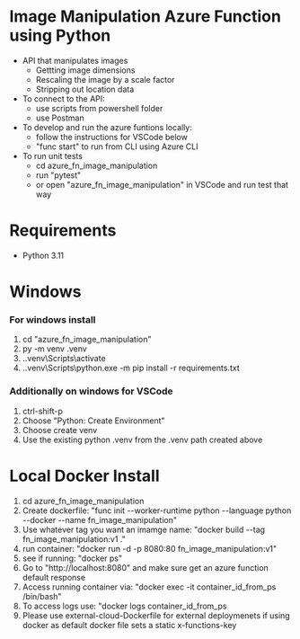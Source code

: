 Image Manipulation Azure Function using Python
==============================================
* API that manipulates images
    * Gettting image dimensions
    * Rescaling the image by a scale factor
    * Stripping out location data
* To connect to the API:
    * use scripts from powershell folder
    * use Postman
* To develop and run the azure funtions locally:
    * follow the instructions for VSCode below
    * "func start" to run from CLI using Azure CLI
* To run unit tests
    * cd azure_fn_image_manipulation
    * run "pytest"
    * or open "azure_fn_image_manipulation" in VSCode and run test that way

Requirements
============
* Python 3.11

Windows
=======
### For windows install
1. cd "azure_fn_image_manipulation"
2. py -m venv .venv
3. .\.venv\Scripts\activate
4. .\.venv\Scripts\python.exe -m pip install -r requirements.txt

### Additionally on windows for VSCode
1. ctrl-shift-p
2. Choose "Python: Create Environment"
3. Choose create venv
3. Use the existing python .venv from the .venv path created above

Local Docker Install
====================
1. cd azure_fn_image_manipulation
2. Create dockerfile: "func init --worker-runtime python --language python --docker --name fn_image_manipulation"
3. Use whatever tag you want an imamge name: "docker build --tag fn_image_manipulation:v1 ."
4. run container: "docker run -d -p 8080:80 fn_image_manipulation:v1"
5. see if running: "docker ps"
6. Go to "http://localhost:8080" and make sure get an azure function default response
7. Access running container via: "docker exec -it container_id_from_ps /bin/bash"
8. To access logs use: "docker logs container_id_from_ps
9. Please use external-cloud-Dockerfile for external deploymenets if using docker as default docker file sets a static x-functions-key
